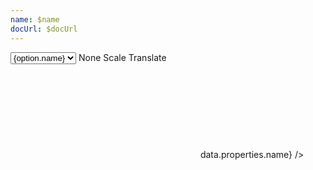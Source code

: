 ```yaml
---
name: $name
docUrl: $docUrl
---
```


<script lang="ts">
	import { fade } from 'svelte/transition';
	import { cubicOut } from 'svelte/easing';
	import { geoAlbersUsa, geoAlbers, geoMercator } from 'd3-geo';
	import { sort } from 'd3-array';
	import { feature } from 'topojson-client';

	import { Field, ToggleGroup, ToggleOption } from 'svelte-ux'

	import Preview from '$lib/docs/Preview.svelte';
	import ZoomControls from '$lib/docs/ZoomControls.svelte';

	import Chart, { Svg } from '$lib/components/Chart.svelte';
	import GeoPath from '$lib/components/GeoPath.svelte';
	import Tooltip from '$lib/components/Tooltip.svelte';
	import Zoom from '$lib/components/Zoom.svelte';

	export let data;

	let projection = geoAlbersUsa;
	const projections = [
		{ name: 'Albers', value: geoAlbers },
		{ name: 'Albers USA', value: geoAlbersUsa },
		{ name: 'Mercator', value: geoMercator },
	];

	const counties = feature(data.geojson, data.geojson.objects.counties);
	const states = feature(data.geojson, data.geojson.objects.states);

	function filterNonStates(features) {
		return features.filter(x => Number(x.id) < 60)
	}

	let selectedStateId = null;
	$: selectedCountiesFeatures = selectedStateId ? counties.features.filter(f => f.id.slice(0,2) === selectedStateId) : [];

	let zoom;
	let scrollMode = 'scale';
</script>

<div class="grid grid-cols-[1fr,1fr,1fr,auto,auto] gap-2 my-2">
	<Field label="Projection" let:id>
		<select bind:value={projection} class="w-full outline-none appearance-none text-sm" {id}>
			{#each projections as option}
				<option value={option.value}>{option.name}</option>
			{/each}
		</select>
	</Field>
	<Field label="Scroll mode" let:id>
		<ToggleGroup bind:value={scrollMode} contained classes={{ root: 'w-full', options: 'w-full' }}>
			<ToggleOption value="none">None</ToggleOption>
			<ToggleOption value="scale">Scale</ToggleOption>
			<ToggleOption value="translate">Translate</ToggleOption>
		</ToggleGroup>
	</Field>
</div>

<Preview>
	<div class="h-[600px] relative overflow-hidden">
		<div class="absolute top-0 right-0 z-10">
			<ZoomControls {zoom} />
		</div>
		<Chart
			geo={{
				projection,
				fitGeojson: states,
			}}
			tooltip={{ mode: 'manual' }}
			let:tooltip
		>
			<Svg>
				<Zoom bind:this={zoom} scroll={scrollMode} tweened={{ duration: 800, easing: cubicOut }} let:zoomTo let:reset={resetZoom} let:scale>
					{#each filterNonStates(states.features) as feature}
						<GeoPath
							geojson={feature}
							class="fill-white hover:fill-gray-200"
							stroke-width={1 / scale}
							{tooltip}
							on:click={e => {
								const { geoPath, event } = e.detail;
								let [[left, top], [right, bottom]] = geoPath.bounds(feature);
								if (selectedStateId === feature.id) {
									selectedStateId = null;
									resetZoom();
								} else {
									selectedStateId = feature.id;
									let width = right - left;
									let height = bottom - top;
									let x = (left + right) / 2;
									let y = (top + bottom) / 2;
									const padding = 20;
									zoomTo({ x, y }, { width: width + padding, height: height + padding })
								}
							}}
						/>
					{/each}
					{#each selectedCountiesFeatures as feature (feature.id)}
						<g in:fade={{ duration: 300, delay: 600 }} out:fade={{ duration: 300 }}>
							<GeoPath geojson={feature} {tooltip} stroke-width={1 / scale} class="fill-white stroke-black/10 hover:fill-gray-200" on:click={() => {
									selectedStateId = null;
									resetZoom();
							}} />
						</g>
					{/each}
				</Zoom>
			</Svg>
			<Tooltip header={(data) => data.properties.name} />
		</Chart>
	</div>
</Preview>
